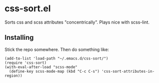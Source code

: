 css-sort.el
===========

Sorts css and scss attributes "concentrically". Plays nice with scss-lint.

## Installing

Stick the repo somewhere. Then do something like: 

```
(add-to-list 'load-path "~/.emacs.d/css-sort/")
(require 'css-sort)
(with-eval-after-load "scss-mode"
  (define-key scss-mode-map (kbd "C-c C-s") 'css-sort-attributes-in-region))
```
